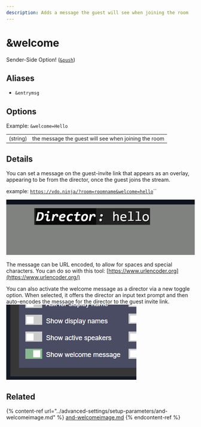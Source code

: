 ```yaml
---
description: Adds a message the guest will see when joining the room
---
```


# \&welcome

Sender-Side Option! ([`&push`](../source-settings/push.md))

## Aliases

* `&entrymsg`

## Options

Example: `&welcome=Hello`

|          |                                                      |
| -------- | ---------------------------------------------------- |
| (string) | the message the guest will see when joining the room |

## Details

You can set a message on the guest-invite link that appears as an overlay, appearing to be from the director, once the guest joins the stream.

example: [`https://vdo.ninja/?room=roomname&welcome=hello`](https://vdo.ninja/?room=roomname\&welcome=hello)``

![](<../.gitbook/assets/image (26) (2).png>)

The message can be URL encoded, to allow for spaces and special characters. You can do so with this tool: [https://www.urlencoder.org](https://www.urlencoder.org/)

You can also activate the welcome message as a director via a new toggle option. When selected, it offers the director an input text prompt and then auto-encodes the message for the director to the guest invite link.\
![](<../.gitbook/assets/image (127) (1) (1).png>)

## Related

{% content-ref url="../advanced-settings/setup-parameters/and-welcomeimage.md" %}
[and-welcomeimage.md](../advanced-settings/setup-parameters/and-welcomeimage.md)
{% endcontent-ref %}
